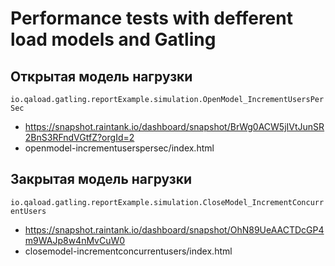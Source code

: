 # Performance tests with defferent load models and Gatling

## Открытая модель нагрузки

`io.qaload.gatling.reportExample.simulation.OpenModel_IncrementUsersPerSec`

* https://snapshot.raintank.io/dashboard/snapshot/BrWg0ACW5jIVtJunSR2BnS3RFndVGtfZ?orgId=2
* openmodel-incrementuserspersec/index.html


## Закрытая модель нагрузки

`io.qaload.gatling.reportExample.simulation.CloseModel_IncrementConcurrentUsers`

* https://snapshot.raintank.io/dashboard/snapshot/OhN89UeAACTDcGP4m9WAJp8w4nMvCuW0
* closemodel-incrementconcurrentusers/index.html
